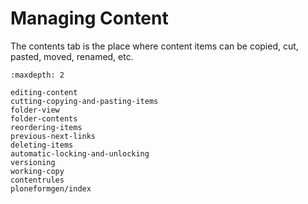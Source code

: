 # Managing Content

The contents tab is the place where content items can be copied, cut,
pasted, moved, renamed, etc.

```{toctree}
:maxdepth: 2

editing-content
cutting-copying-and-pasting-items
folder-view
folder-contents
reordering-items
previous-next-links
deleting-items
automatic-locking-and-unlocking
versioning
working-copy
contentrules
ploneformgen/index
```
